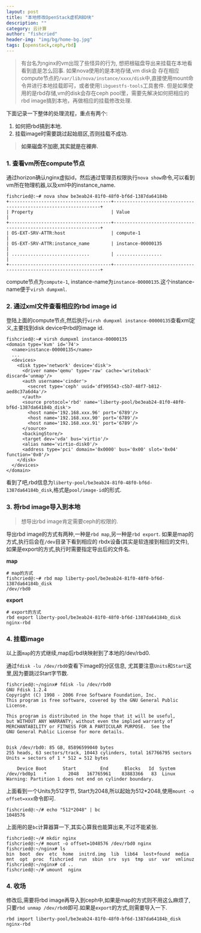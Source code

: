 ```yaml
---
layout: post
title: "本地修改OpenStack虚机RBD块"
description: ""
category: 云计算
author: "fishcried"
header-img: "img/bg/home-bg.jpg"
tags: [openstack,ceph,rbd]
---
```


> 有台名为nginx的vm出现了些怪异的行为, 想把根磁盘导出来挂载在本地看看到底是怎么回事. 如果nova使用的是本地存储,vm disk会
存在相应compute节点的`/var/lib/nova/instance/xxxx/disk`中,直接使用mount命令井进行本地挂载即可，或者使用`libguestfs-tools`工具套件.
但是如果使用的是rbd存储,vm的disk会存在ceph pool里，需要先解决如何把相应的rbd image搞到本地，再做相应的挂载修改处理.

下面记录一下整体的处理流程，重点有两个:

1. 如何把rbd搞到本地.
2. 挂载image时需要跳过起始扇区,否则挂载不成功.

>  **如果磁盘不加密,其实就是在裸奔.**


### **1. 查看vm所在compute节点**

通过horizon确认nginx虚拟id，然后通过管理员权限执行`nova show`命令,可以看到vm所在物理机器,以及xml中的instance_name.

    fishcried@:~# nova show be3eab24-81f0-48f0-bf6d-1387da64184b
    +--------------------------------------+-----------------------------------------------------------------+
    | Property                             | Value                                                           |
    +--------------------------------------+-----------------------------------------------------------------+
    | OS-EXT-SRV-ATTR:host                 | compute-1                                                     |
    | OS-EXT-SRV-ATTR:instance_name        | instance-00000135                                               |
    | .............................        | .................                                               |
    +--------------------------------------+-----------------------------------------------------------------+

compute节点为`compute-1`, instance-name为`instance-00000135`.这个instance-name便于`virsh dumpxml`.

### **2. 通过xml文件查看相应的rbd image id**

登陆上面的compute节点,然后执行`virsh dumpxml instance-00000135`查看xml定义,主要找到disk device中rbd的image id.

    fishcried@:~# virsh dumpxml instance-00000135
    <domain type='kvm' id='74'>
      <name>instance-00000135</name>
      ...
      <devices>
        <disk type='network' device='disk'>
          <driver name='qemu' type='raw' cache='writeback' discard='unmap'/>
          <auth username='cinder'>
            <secret type='ceph' uuid='df995543-c5b7-48f7-b812-aed8c37a6d4a'/>
          </auth>
          <source protocol='rbd' name='liberty-pool/be3eab24-81f0-48f0-bf6d-1387da64184b_disk'>
            <host name='192.168.xxx.96' port='6789'/>
            <host name='192.168.xxx.90' port='6789'/>
            <host name='192.168.xxx.91' port='6789'/>
          </source>
          <backingStore/>
          <target dev='vda' bus='virtio'/>
          <alias name='virtio-disk0'/>
          <address type='pci' domain='0x0000' bus='0x00' slot='0x04' function='0x0'/>
        </disk>
      </devices>
    </domain>

看到了吧,rbd信息为`liberty-pool/be3eab24-81f0-48f0-bf6d-1387da64184b_disk`,格式是`pool/image-id`的形式.

### **3. 将rbd image导入到本地**

> 想导出rbd image肯定需要ceph的权限的.

导出rbd image的方式有两种,一种是`rbd map`,另一种是`rbd export`. 如果是map的方式,执行后会在`/dev`目录下看到相应的
rbdx设备(其实是软连接到相应的文件), 如果是export的方式,执行时需要指定导出后的文件名.

**map**

    # map的方式
    fishcried@:~# rbd map liberty-pool/be3eab24-81f0-48f0-bf6d-1387da64184b_disk
    /dev/rbd0

**export**

    # export的方式
    rbd export liberty-pool/be3eab24-81f0-48f0-bf6d-1387da64184b_disk     nginx-rbd

### **4. 挂载image**

以上面`map`的方式继续,map后rbd块映射到了本地的/dev/rbd0.

通过`fdisk -lu /dev/rbd0`查看下image的分区信息, 尤其要注意`Units`和`Start`这里,因为要跳过Start字节数.

    fishcried@:~/nginx# fdisk -lu /dev/rbd0
    GNU Fdisk 1.2.4
    Copyright (C) 1998 - 2006 Free Software Foundation, Inc.
    This program is free software, covered by the GNU General Public License.

    This program is distributed in the hope that it will be useful,
    but WITHOUT ANY WARRANTY; without even the implied warranty of
    MERCHANTABILITY or FITNESS FOR A PARTICULAR PURPOSE.  See the
    GNU General Public License for more details.


    Disk /dev/rbd0: 85 GB, 85896599040 bytes
    255 heads, 63 sectors/track, 10443 cylinders, total 167766795 sectors
    Units = sectors of 1 * 512 = 512 bytes

        Device Boot      Start         End      Blocks   Id  System 
    /dev/rbd0p1   *        2048   167765961    83883366   83  Linux
    Warning: Partition 1 does not end on cylinder boundary.  

上面看到一个Units为512字节, Start为2048,所以起始为512*2048,使用`mount -o offset=xxx`命令即可.

    fishcried@:~/# echo "512*2048" | bc
    1048576

上面用的是`bc`计算器算一下,其实心算我也能算出来,不过不能紧张.

    fishcried@:~/# mkdir nginx
    fishcried@:~/# mount -o offset=1048576 /dev/rbd0 nginx
    fishcried@:~/nginx# ls
    bin  boot  dev  etc  home  initrd.img  lib  lib64  lost+found  media  mnt  opt  proc  fishcried  run  sbin  srv  sys  tmp  usr  var  vmlinuz
    fishcried@:~/nginx# cd ..
    fishcried@:~/# umount  nginx

### **4. 收场**

修改后,需要将rbd image再导入到ceph中,如果是map的方式则不用这么麻烦了,只要`rbd unmap /dev/rbd0`即可.如果是`export`的方式,则需要导入一下.


    rbd import liberty-pool/be3eab24-81f0-48f0-bf6d-1387da64184b_disk   nginx-rbd
